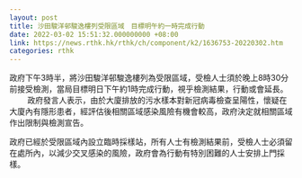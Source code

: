 ```yaml
---
layout: post
title: 沙田駿洋邨駿逸樓列受限區域　目標明午約一時完成行動
date: 2022-03-02 15:51:32.000000000 +08:00
link: https://news.rthk.hk/rthk/ch/component/k2/1636753-20220302.htm
categories: rthk
---
```


政府下午3時半，將沙田駿洋邨駿逸樓列為受限區域，受檢人士須於晚上8時30分前接受檢測，當局目標明日下午約1時完成行動，視乎檢測結果，行動或會延長。
　　 
政府發言人表示，由於大廈排放的污水樣本對新冠病毒檢查呈陽性，懷疑在大廈內有隱形患者，經評估後相關區域感染風險有機會較高，政府決定就相關區域作出限制與檢測宣告。

政府已經於受限區域內設立臨時採樣站，所有人士有檢測結果前，受檢人士必須留在處所內，以減少交叉感染的風險，政府會為行動有特別困難的人士安排上門採樣。
